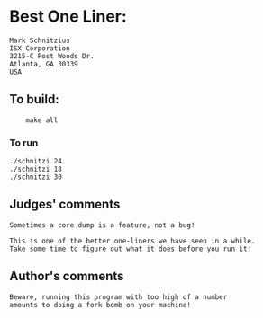 # Best One Liner:

    Mark Schnitzius
    ISX Corporation
    3215-C Post Woods Dr.
    Atlanta, GA 30339 
    USA

## To build:

        make all

### To run

	./schnitzi 24
	./schnitzi 18
	./schnitzi 30

## Judges' comments

    Sometimes a core dump is a feature, not a bug!

    This is one of the better one-liners we have seen in a while.
    Take some time to figure out what it does before you run it!

## Author's comments

    Beware, running this program with too high of a number
    amounts to doing a fork bomb on your machine!
